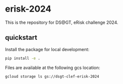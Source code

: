 # erisk-2024

This is the repository for DS@GT, eRisk challenge 2024.

## quickstart

Install the package for local development:

```bash
pip install -e .
```

Files are available at the following gcs location:

```bash
gcloud storage ls gs://dsgt-clef-erisk-2024
```
